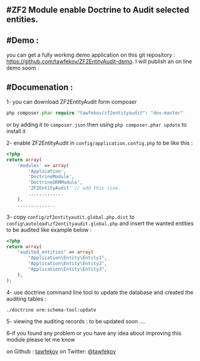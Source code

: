 #ZF2 Module enable Doctrine to Audit selected entities. 
-------------------------------------------------------
#Demo : 
-------
you can get a fully working demo application on this git repository : https://github.com/tawfekov/ZF2EntityAudit-demo.
I will publish an on line demo soom .

#Documenation :  
--------------
1- you can download ZF2EntityAudit form composer 
```php
php composer.phar require "tawfekov/zf2entityaudit": "dev-master"
```
or by adding it to `composer.json` then using `php composer.phar update` to install it 

2- enable ZF2EntityAudit in `config/application.config.php` to be like this : 
```php
<?php
return array(
    'modules' => array(
        'Application',
        'DoctrineModule',
        'DoctrineORMModule',
        'ZF2EntityAudit' // add this line.
        .............
    ),
    ..............
```
3- copy `config/zf2entityaudit.global.php.dist` to `config\autoload\zf2entityaudit.global.php` and insert the wanted entities to be audited like example below : 
```php
<?php
return array(
    "audited_entities" => array(
        "Application\Entity\Entity1",
        "Application\Entity\Entity2",
        "Application\Entity\Entity3",
    ),
);
```

4- use doctrine command line tool to update the database and created the auditing tables :
```shell
./doctrine orm:schema-tool:update 
```

5- viewing the auditing records :
to be updated soon ....



6-if you found any problem or you have any idea about improving this module please let  me know 

on Github : [tawfekov]
on Twitter: [@tawfekov] 



[tawfekov]:https://github.com/tawfekov
[@tawfekov]:http://twitter.com/tawfekov
